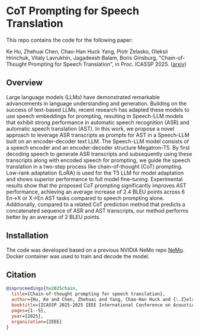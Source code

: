 # CoT Prompting for Speech Translation

This repo contains the code for the following paper:

Ke Hu, Zhehuai Chen, Chao-Han Huck Yang, Piotr Żelasko, Oleksii Hrinchuk, Vitaly Lavrukhin, Jagadeesh Balam, Boris Ginsburg, "Chain-of-Thought Prompting for Speech Translation", in Proc. ICASSP 2025. ([arxiv](https://arxiv.org/abs/2409.11538))

## Overview

Large language models (LLMs) have demonstrated remarkable advancements in language understanding and generation. Building on the success of text-based LLMs, recent research has adapted these models to use speech embeddings for prompting, resulting in Speech-LLM models that exhibit strong performance in automatic speech recognition (ASR) and automatic speech translation (AST). In this work, we propose a novel approach to leverage ASR transcripts as prompts for AST in a Speech-LLM built on an encoder-decoder text LLM. The Speech-LLM model consists of a speech encoder and an encoder-decoder structure Megatron-T5. By first decoding speech to generate ASR transcripts and subsequently using these transcripts along with encoded speech for prompting, we guide the speech translation in a two-step process like chain-of-thought (CoT) prompting. Low-rank adaptation (LoRA) is used for the T5 LLM for model adaptation and shows superior performance to full model fine-tuning. Experimental results show that the proposed CoT prompting significantly improves AST performance, achieving an average increase of 2.4 BLEU points across 6 En->X or X->En AST tasks compared to speech prompting alone. Additionally, compared to a related CoT prediction method that predicts a concatenated sequence of ASR and AST transcripts, our method performs better by an average of 2 BLEU points.

## Installation

The code was developed based on a previous NVIDIA NeMo repo [NeMo](https://github.com/NVIDIA/NeMo). Docker container was used to train and decode the model.

## Citation
```BibTex
@inproceedings{hu2025chain,
  title={Chain-of-thought prompting for speech translation},
  author={Hu, Ke and Chen, Zhehuai and Yang, Chao-Han Huck and {\.Z}elasko, Piotr and Hrinchuk, Oleksii and Lavrukhin, Vitaly and Balam, Jagadeesh and Ginsburg, Boris},
  booktitle={ICASSP 2025-2025 IEEE International Conference on Acoustics, Speech and Signal Processing (ICASSP)},
  pages={1--5},
  year={2025},
  organization={IEEE}
}
